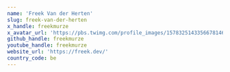 ```yaml
---
name: 'Freek Van der Herten'
slug: freek-van-der-herten
x_handle: freekmurze
x_avatar_url: 'https://pbs.twimg.com/profile_images/1578325143356678146/sf9MoAbW_200x200.jpg'
github_handle: freekmurze
youtube_handle: freekmurze
website_url: 'https://freek.dev/'
country_code: be
---
```

